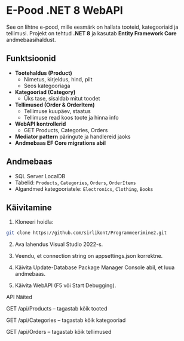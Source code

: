# E-Pood .NET 8 WebAPI

See on lihtne e-pood, mille eesmärk on hallata tooteid, kategooriaid ja tellimusi. Projekt on tehtud **.NET 8** ja kasutab **Entity Framework Core** andmebaasihaldust.

## Funktsioonid

- **Tootehaldus (Product)**
  - Nimetus, kirjeldus, hind, pilt
  - Seos kategooriaga
- **Kategooriad (Category)**
  - Üks tase, sisaldab mitut toodet
- **Tellimused (Order & OrderItem)**
  - Tellimuse kuupäev, staatus
  - Tellimuse read koos toote ja hinna info
- **WebAPI kontrollerid**
  - GET Products, Categories, Orders
- **Mediator pattern** päringute ja handlereid jaoks
- **Andmebaas EF Core migrations abil**

## Andmebaas

- SQL Server LocalDB  
- Tabelid: `Products`, `Categories`, `Orders`, `OrderItems`  
- Algandmed kategooriatele: `Electronics`, `Clothing`, `Books`

## Käivitamine

1. Kloneeri hoidla:
```bash
git clone https://github.com/sirlikont/Programmeerimine2.git
```
2. Ava lahendus Visual Studio 2022-s.

3. Veendu, et connection string on appsettings.json korrektne.

4. Käivita Update-Database Package Manager Console abil, et luua andmebaas.

5. Käivita WebAPI (F5 või Start Debugging).

API Näited

GET /api/Products – tagastab kõik tooted

GET /api/Categories – tagastab kõik kategooriad

GET /api/Orders – tagastab kõik tellimused
